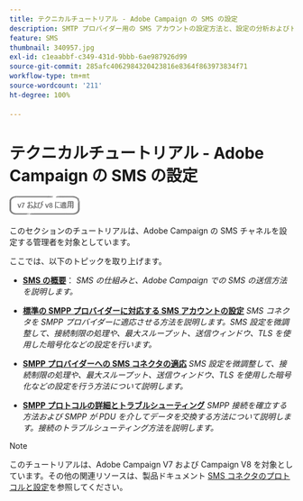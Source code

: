 ```yaml
---
title: テクニカルチュートリアル - Adobe Campaign の SMS の設定
description: SMTP プロバイダー用の SMS アカウントの設定方法と、設定の分析およびトラブルシューティング方法について説明します。
feature: SMS
thumbnail: 340957.jpg
exl-id: c1eaabbf-c349-431d-9bbb-6ae987926d99
source-git-commit: 285afc4062984320423816e8364f863973834f71
workflow-type: tm+mt
source-wordcount: '211'
ht-degree: 100%

---
```


# テクニカルチュートリアル - Adobe Campaign の SMS の設定

![対象：v7 および v8](../assets/V7-V8-stamp.png)

このセクションのチュートリアルは、Adobe Campaign の SMS チャネルを設定する管理者を対象としています。

ここでは、以下のトピックを取り上げます。

* **[SMS の概要](/help/tutorial-sms/introduction-to-sms.md)**：
  *SMS の仕組みと、Adobe Campaign での SMS の送信方法を説明します。*

* **[標準の SMPP プロバイダーに対応する SMS アカウントの設定](/help/tutorial-sms/set-up-account-for-standard-smpp-provider.md)**
  *SMS コネクタを SMPP プロバイダーに適応させる方法を説明します。SMS 設定を微調整して、接続制限の処理や、最大スループット、送信ウィンドウ、TLS を使用した暗号化などの設定を行います。*

* **[SMPP プロバイダーへの SMS コネクタの適応](/help/tutorial-sms/adapt-sms-connector-to-smpp-provider.md)**
  *SMS 設定を微調整して、接続制限の処理や、最大スループット、送信ウィンドウ、TLS を使用した暗号化などの設定を行う方法について説明します。*

* **[SMPP プロトコルの詳細とトラブルシューティング](/help/tutorial-sms/smpp-deep-dive-and-troubleshooting.md)**
  *SMPP 接続を確立する方法および SMPP が PDU を介してデータを交換する方法について説明します。接続のトラブルシューティング方法を説明します。*

>[!NOTE]
>
>このチュートリアルは、Adobe Campaign V7 および Campaign V8 を対象としています。その他の関連リソースは、製品ドキュメント [SMS コネクタのプロトコルと設定](https://experienceleague.adobe.com/docs/campaign-classic/using/sending-messages/sending-messages-on-mobiles/sms-protocol.html?lang=ja#sending-messages)を参照してください。
